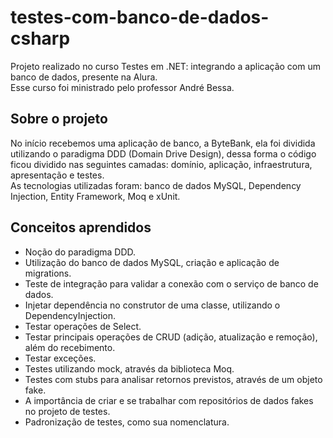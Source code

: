 # testes-com-banco-de-dados-csharp
Projeto realizado no curso Testes em .NET: integrando a aplicação com um banco de dados, presente na Alura.  
Esse curso foi ministrado pelo professor André Bessa.

## Sobre o projeto
No início recebemos uma aplicação de banco, a ByteBank, ela foi dividida utilizando o paradigma DDD (Domain Drive Design), dessa forma o código ficou dividido nas seguintes camadas: domínio, aplicação, infraestrutura, apresentação e testes.  
As tecnologias utilizadas foram: banco de dados MySQL, Dependency Injection, Entity Framework, Moq e xUnit.

## Conceitos aprendidos 
 - Noção do paradigma DDD.
 - Utilização do banco de dados MySQL, criação e aplicação de migrations.
 - Teste de integração para validar a conexão com o serviço de banco de dados.
 - Injetar dependência no construtor de uma classe, utilizando o DependencyInjection.
 - Testar operações de Select.
 - Testar principais operações de CRUD (adição, atualização e remoção), além do recebimento.
 - Testar exceções.
 - Testes utilizando mock, através da biblioteca Moq.
 - Testes com stubs para analisar retornos previstos, através de um objeto fake.
 - A importância de criar e se trabalhar com repositórios de dados fakes no projeto de testes.
 - Padronização de testes, como sua nomenclatura.
